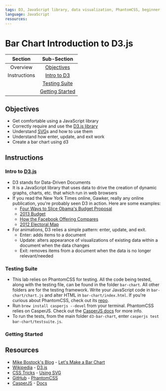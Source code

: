 ```yaml
---
tags: D3, JavaScript library, data visualization, PhantomCSS, beginner, WIP
language: JavaScript
resources: 
---
```


# Bar Chart Introduction to D3.js

|Section| Sub-Section | 
|:------:|:-------------:|
|Overview| [Objectives](#objectives)| 
|Instructions| [Intro to D3](#intro-to-d3js)| 
|| [Testing Suite](#testing-suite)
|| [Getting Started](#getting-started)|

## Objectives
* Get comfortable using a JavaScript library
* Correctly require and use the [D3.js library](https://github.com/mbostock/d3/wiki)
* Understand [SVG](http://css-tricks.com/using-svg/)s and how to use them
* Understand how enter, update, and exit work
* Create a bar chart using d3

## Instructions
### Intro to [D3.js](http://en.wikipedia.org/wiki/D3.js)
* D3 stands for Data-Driven Documents
* It is a JavaScript library that uses data to drive the creation of dynamic graphs, charts, etc. that which run in web browsers
* If you read the New York Times online, Gawker, really any online publication, you're probably seen D3 in action. Here are some examples:
  * [Four Ways to Slice Obama's Budget Proposal](http://www.nytimes.com/interactive/2012/02/13/us/politics/2013-budget-proposal-graphic.html)
  * [2013 Budget](http://www.brightpointinc.com/interactive/budget/index.html?source=d3js)
  * [How the Facebook Offering Compares](http://www.nytimes.com/interactive/2012/05/17/business/dealbook/how-the-facebook-offering-compares.html)
  * [2012 Electoral Map](http://elections.nytimes.com/2012/ratings/electoral-map)
* For animations, D3 relies a simple pattern: enter, update, and exit.
  * Enter: adds items to a document
  * Update: alters appearance of visualizations of existing data within a document when the data changes
  * Exit: removes items from a document when the data is no longer relevant/needed

### Testing Suite
* This lab relies on PhantomCSS for testing. All the code being tested, along with the testing file, can be found in the folder `bar-chart`. All other folders are for the testing framework. Write your JavaScript code in `bar-chart/chart.js` and alter HTML in `bar-chart/index.html`. If you're curious about PhantomCSS, check out its [ repo](https://github.com/Huddle/PhantomCSS).
* Run `brew install casperjs --devel` from your terminal. PhantomCSS relies on CasperJS. Check out the [CasperJS docs](http://casperjs.org/) for more info.
* To run the tests, from the main folder `d3-bar-chart`, enter `casperjs test bar-chart/testsuite.js`.

### Getting Started

## Resources
* [Mike Bostock's Blog](http://bost.ocks.org/mike/) - [Let's Make a Bar Chart](http://bost.ocks.org/mike/bar/)
* [Wikipedia](http://en.wikipedia.org/) - [D3.js](http://en.wikipedia.org/wiki/D3.js)
* [CSS Tricks](http://css-tricks.com/) - [Using SVG](http://css-tricks.com/using-svg/)
* [GitHub](https://github.com/) - [PhantomCSS](https://github.com/Huddle/PhantomCSS)
* [CasperJS](http://casperjs.org/) - [Docs](http://casperjs.readthedocs.org/en/latest/)